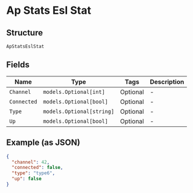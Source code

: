 
# Ap Stats Esl Stat

## Structure

`ApStatsEslStat`

## Fields

| Name | Type | Tags | Description |
|  --- | --- | --- | --- |
| `Channel` | `models.Optional[int]` | Optional | - |
| `Connected` | `models.Optional[bool]` | Optional | - |
| `Type` | `models.Optional[string]` | Optional | - |
| `Up` | `models.Optional[bool]` | Optional | - |

## Example (as JSON)

```json
{
  "channel": 42,
  "connected": false,
  "type": "type6",
  "up": false
}
```

